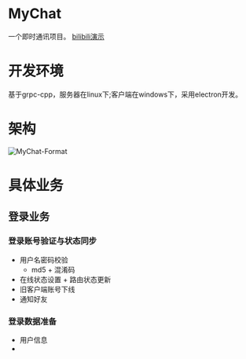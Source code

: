 # MyChat
一个即时通讯项目。
[bilibili演示](https://www.bilibili.com/video/BV1ny411Y7DJ/?spm_id_from=333.999.0.0&vd_source=f9105755833a175d6cfb9429d860f415)

# 开发环境 
基于grpc-cpp，服务器在linux下;客户端在windows下，采用electron开发。

# 架构
![MyChat-Format]()

# 具体业务
## 登录业务
### 登录账号验证与状态同步
- 用户名密码校验
    - md5 + 混淆码
- 在线状态设置 + 路由状态更新
- 旧客户端账号下线
- 通知好友

### 登录数据准备
- 用户信息
- 
